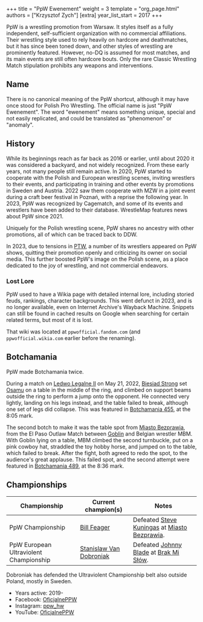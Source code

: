 +++
title = "PpW Ewenement"
weight = 3
template = "org_page.html"
authors = ["Krzysztof Zych"]
[extra]
year_list_start = 2017
+++

PpW is a wrestling promotion from Warsaw. It styles itself as a fully independent, self-sufficient organization with no commercial affiliations.
Their wrestling style used to rely heavily on hardcore and deathmatches, but it has since been toned down, and other styles of wrestling are prominently featured. However, no-DQ is assumed for most matches, and its main events are still often hardcore bouts. Only the rare Classic Wrestling Match stipulation prohibits any weapons and interventions.

## Name

There is no canonical meaning of the PpW shortcut, although it may have once stood for Polish Pro Wrestling. The official name is just "PpW Ewenement".
The word "ewenement" means something unique, special and not easily replicated, and could be translated as "phenomenon" or "anomaly".

## History

While its beginnings reach as far back as 2016 or earlier, until about 2020 it was considered a backyard, and not widely recognized. From these early years, not many people still remain active. In 2020, PpW started to cooperate with the Polish and European wrestling scenes, inviting wrestlers to their events, and participating in training and other events by promotions in Sweden and Austria. 2022 saw them cooperate with MZW in a joint event during a craft beer festival in Poznań, with a reprise the following year. In 2023, PpW was recognized by Cagematch, and some of its events and wrestlers have been added to their database. WrestleMap features news about PpW since 2021.

Uniquely for the Polish wrestling scene, PpW shares no ancestry with other promotions, all of which can be traced back to DDW.

In 2023, due to tensions in [PTW](@/o/ptw.md), a number of its wrestlers appeared on PpW shows, quitting their promotion openly and criticizing its owner on social media. This further boosted PpW's image on the Polish scene, as a place dedicated to the joy of wrestling, and not commercial endeavors.

### Lost Lore

PpW used to have a Wikia page with detailed internal lore, including storied feuds, rankings, character backgrounds. This went defunct in 2023, and is no longer available, even on Internet Archive's Wayback Machine. Snippets can still be found in cached results on Google when searching for certain related terms, but most of it is lost.

That wiki was located at `ppwofficial.fandom.com` (and `ppwofficial.wikia.com` earlier before the renaming).

## Botchamania

PpW made Botchamania twice.

During a match on [Ledwo Legalne II](@/e/2022-05-21-ppw-ledwo-legalne-ii.md) on May 21, 2022, [Biesiad Strong](@/w/biesiad.md) set [Osamu](@/w/osamu.md) on a table in the middle of the ring, and climbed on support beams outside the ring to perform a jump onto the opponent. He connected very lightly, landing on his legs instead, and the table failed to break, although one set of legs did collapse. This was featured in [Botchamania 455](https://youtu.be/eurthT-CbUg?t=485), at the 8:05 mark.

The second botch to make it was the table spot from [Miasto Bezprawia](@/e/2024-02-10-ppw-miasto-bezprawia.md), from the El Paso Outlaw Match between [Goblin](@/w/goblin.md) and Belgian wrestler MBM. With Goblin lying on a table, MBM climbed the second turnbuckle, put on a pink cowboy hat, straddled the toy hobby horse, and jumped on to the table, which failed to break. After the fight, both agreed to redo the spot, to the audience's great applause. This failed spot, and the second attempt were featured in [Botchamania 489](https://youtu.be/lGThcHUL5g0?t=516), at the 8:36 mark.

## Championships

| Championship | Current champion(s) | Notes |
|--|--|--|
| PpW Championship | [Bill Feager](@/w/feager.md) | Defeated [Steve Kuningas](@/w/steve-kuningas.md) at [Miasto Bezprawia](@/e/2024-02-10-ppw-miasto-bezprawia.md). |
| PpW European Ultraviolent Championship | [Stanislaw Van Dobroniak](@/w/stanislaw-van-dobroniak.md) | Defeated [Johnny Blade](@/w/johnny-blade.md) at [Brak Mi Słów](@/e/2022-09-10-ppw-brak-mi-slow.md). |

Dobroniak has defended the Ultraviolent Championship belt also outside Poland, mostly in Sweden.

* Years active: 2019-
* Facebook: [OficjalnePPW](https://www.facebook.com/OficjalnePPW)
* Instagram: [ppw_hw](https://www.instagram.com/ppw_hw/)
* YouTube: [OficjalnePPW](https://www.youtube.com/@OficjalnePPW)
